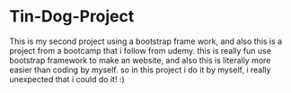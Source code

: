 # Tin-Dog-Project
This is my second project using a bootstrap frame work, and also this is a project from a bootcamp that i follow from udemy. this is really fun use bootstrap framework to make an website, and also this is literally more easier than coding by myself. so in this project i do it by myself, i really unexpected that i could do it! :)

